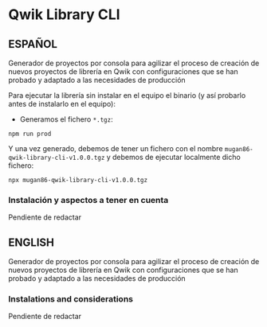 # Qwik Library CLI

## ESPAÑOL

Generador de proyectos por consola para agilizar el proceso de creación de nuevos proyectos de librería en Qwik con configuraciones que se han probado y adaptado a las necesidades de producción

Para ejecutar la librería sin instalar en el equipo el binario (y así probarlo antes de instalarlo en el equipo):

* Generamos el fichero `*.tgz`:

```dotnetcli
npm run prod
```
Y una vez generado, debemos de tener un fichero con el nombre `mugan86-qwik-library-cli-v1.0.0.tgz` y debemos de ejecutar localmente dicho fichero:

```dotnetcli
npx mugan86-qwik-library-cli-v1.0.0.tgz
```

### Instalación y aspectos a tener en cuenta

Pendiente de redactar

## ENGLISH

Generador de proyectos por consola para agilizar el proceso de creación de nuevos proyectos de librería en Qwik con configuraciones que se han probado y adaptado a las necesidades de producción

### Instalations and considerations

Pendiente de redactar